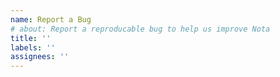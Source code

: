 ```yaml
---
name: Report a Bug
# about: Report a reproducable bug to help us improve Nota
title: ''
labels: ''
assignees: ''
---
```


